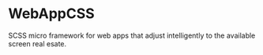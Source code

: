 WebAppCSS
=========

SCSS micro framework for web apps that adjust intelligently to the available screen real esate.
